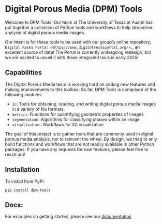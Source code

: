 # Digital Porous Media (DPM) Tools
Welcome to DPM Tools! Our team at The University of Texas at Austin has put together a collection of Python tools and workflows to help streamline analysis of digital porous media images. 

Our intent is for these tools to be used with our group's online repository, `Digital Rocks Portal <https://www.digitalrocksportal.org/>`_, an excellent source of data! The Portal is currently undergoing redesign, but we are excited to unveil it with these integrated tools in early 2025!

## Capabilities
The Digital Porous Media team is working hard on adding new features and making improvements to this toolbox. So far, DPM Tools is comprised of the following modules:

- ```io```: Tools for obtaining, reading, and writing digital porous media images in a variety of file formats.
- ```metrics```: Functions for quantifying geometric properties of images
- ```segmentation```: Algorithms for classifying phases within an image
- ```visualization```: Workflows for 3D visualization

The goal of this project is to gather tools that are commonly used in digital porous media analysis, not to reinvent the wheel. By design, we tried to only build functions and workflows that are not readily available in other Python packages. If you have any requests for new features, please feel free to reach out!

## Installation
To install from PyPI:

    pip install dpm-tools

## Docs:
For examples on getting started, please see our [documentation](https://digital-porous-media.github.io/dpm_tools/html/)
